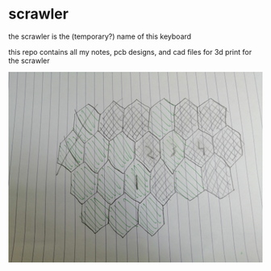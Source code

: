 # scrawler
the scrawler is the (temporary?) name of this keyboard

this repo contains all my notes, pcb designs, and cad files for 3d print for the scrawler

![scrawler layout](layout.jpg)
